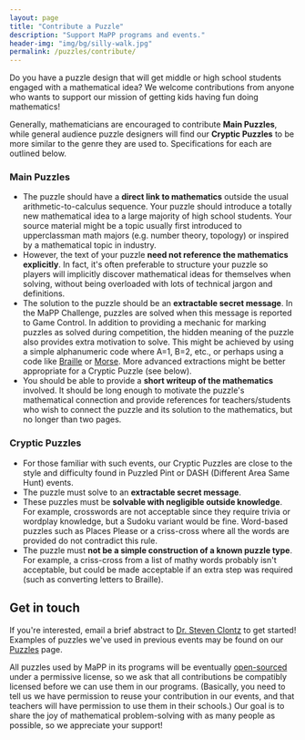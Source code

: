 ```yaml
---
layout: page
title: "Contribute a Puzzle"
description: "Support MaPP programs and events."
header-img: "img/bg/silly-walk.jpg"
permalink: /puzzles/contribute/
---
```


Do you have a puzzle design that will get middle or high school students
engaged with a mathematical idea? We welcome contributions from anyone who
wants to support our mission of getting kids having fun doing mathematics!

Generally, mathematicians are encouraged to contribute **Main Puzzles**,
while general audience puzzle designers will find our **Cryptic Puzzles**
to be more similar to the genre they are used to. Specifications for
each are outlined below.

### Main Puzzles

- The puzzle should have a **direct link to mathematics** outside the usual
  arithmetic-to-calculus sequence. Your puzzle should introduce
  a totally new mathematical idea to a large majority of high school students.
  Your source material might be a topic usually first introduced to
  upperclassman math majors (e.g. number theory, topology) or inspired by
  a mathematical topic in industry.
- However, the text of your puzzle
  **need not reference the mathematics explicitly**. In fact, it's
  often preferable to structure your puzzle so players will implicitly
  discover mathematical ideas for themselves when solving, without being
  overloaded with lots of technical jargon and definitions.
- The solution to the puzzle should be an **extractable secret message**.
  In the MaPP Challenge, puzzles are solved when this message is reported to
  Game Control. In addition to providing a mechanic for marking puzzles as
  solved during competition, the hidden meaning of the puzzle also provides
  extra motivation to solve. This might be achieved by using a simple
  alphanumeric code where A=1, B=2, etc., or perhaps using a code like
  [Braille](https://en.wikipedia.org/wiki/Braille) or
  [Morse](https://en.wikipedia.org/wiki/Morse_code). More advanced
  extractions might be better appropriate for a Cryptic Puzzle 
  (see below).
- You should be able to provide a **short writeup of the mathematics** involved.
  It should be long enough to motivate the puzzle's mathematical connection
  and provide references for teachers/students who wish to connect the
  puzzle and its solution to the mathematics, but
  no longer than two pages.

### Cryptic Puzzles

- For those familiar with such events, our Cryptic Puzzles are
  close to the style and difficulty found in Puzzled Pint or
  DASH (Different Area Same Hunt) events.
- The puzzle must solve to an **extractable secret message**.
- These puzzles must be **solvable with negligible outside knowledge**.
  For example, crosswords are not acceptable since they require
  trivia or wordplay knowledge, but a Sudoku variant would be fine.
  Word-based puzzles such as
  Places Please or a criss-cross where all the words are provided
  do not contradict this rule.
- The puzzle must **not be a simple construction of a known puzzle type**.
  For example, a criss-cross from a list of mathy words probably
  isn't acceptable, but could be made acceptable if an extra step was
  required (such as converting letters to Braille). 

## Get in touch

If you're interested, email a brief abstract to
[Dr. Steven Clontz](/about/people/) to get
started! Examples of puzzles we've used in previous events may be found
on our [Puzzles](/puzzles) page.

All puzzles used by MaPP in its programs will be eventually
[open-sourced](/open) under a permissive license, so we ask that all
contributions be compatibly licensed before we can use them
in our programs. (Basically, you need to tell us we have permission
to reuse your contribution in our events, and that teachers will
have permission to use them in their schools.)
Our goal is to share the joy of mathematical problem-solving
with as many people as possible, so we appreciate your support!
